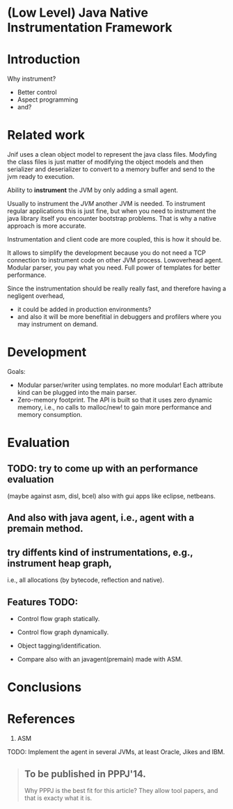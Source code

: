 (Low Level) Java Native Instrumentation Framework
=================================================

# Introduction

Why instrument?
*  Better control
*  Aspect programming
*  and?

# Related work

Jnif uses a clean object model to represent the java class files. Modyfing the
class files is just matter of modifying the object models and then serializer
and deserializer to convert to a memory buffer and send to the jvm ready to 
execution.

Ability to **instrument** the JVM by only adding a small agent.


Usually to instrument the *JVM* another JVM is needed.
To instrument regular applications this is just fine,
but when you need to instrument the java library itself you encounter 
bootstrap problems.
That is why a native approach is more accurate.

Instrumentation and client code are more coupled, this is how it should be.

It allows to simplify the development because you do not need a TCP 
connection to instrument code on other JVM process.
Lowoverhead agent.
Modular parser, you pay what you need. Full power of templates for better 
performance.


Since the instrumentation should be really really fast, and therefore having a 
negligent overhead,
* it could be added in production environments?
* and also it will be more benefitial in debuggers and profilers where you may 
instrument on demand. 

# Development

Goals:
* Modular parser/writer using templates. no more modular!
  Each attribute kind can be plugged into the main parser.
* Zero-memory footprint.
  The API is built so that it uses zero dynamic memory, i.e., no calls to 
  malloc/new! to gain more performance and memory consumption.


# Evaluation

## TODO: try to come up with an performance evaluation 
(maybe against asm, disl, bcel) also with gui apps 
like eclipse, netbeans.

## And also with java agent, i.e., agent with a premain method.
 
## try diffents kind of instrumentations, e.g., instrument heap graph, 
i.e., all allocations (by bytecode, reflection and native).

## Features TODO:
- Control flow graph statically.
- Control flow graph dynamically.
- Object tagging/identification.


- Compare also with an javagent(premain) made with ASM.

## 
# Conclusions


# References

1. ASM

TODO:
Implement the agent in several JVMs, at least Oracle, Jikes and IBM.

> ## To be published in PPPJ'14.
> Why PPPJ is the best fit for this article?
> They allow tool papers, and that is exacty what it is.
